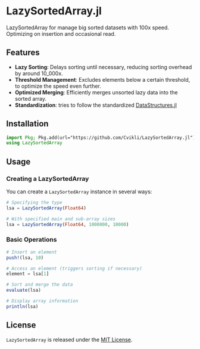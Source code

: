 # LazySortedArray.jl

LazySortedArray for manage big sorted datasets with 100x speed. Optimizing on insertion and occasional read.

## Features

- **Lazy Sorting**: Delays sorting until necessary, reducing sorting overhead by around 10_000x.
- **Threshold Management**: Excludes elements below a certain threshold, to optimize the speed even further.
- **Optimized Merging**: Efficiently merges unsorted lazy data into the sorted array.
- **Standardization**: tries to follow the standardized [DataStructures.jl](https://juliacollections.github.io/DataStructures.jl/latest/)

## Installation

```julia
import Pkg; Pkg.add(url="https://github.com/Cvikli/LazySortedArray.jl")
using LazySortedArray
```

## Usage

### Creating a LazySortedArray

You can create a `LazySortedArray` instance in several ways:

```julia
# Specifying the type
lsa = LazySortedArray(Float64)

# With specified main and sub-array sizes
lsa = LazySortedArray(Float64, 1000000, 10000)
```

### Basic Operations

```julia
# Insert an element
push!(lsa, 10)

# Access an element (triggers sorting if necessary)
element = lsa[1]

# Sort and merge the data
evaluate(lsa)

# Display array information
println(lsa)
```

## License

`LazySortedArray` is released under the [MIT License](LICENSE).